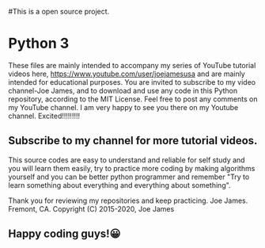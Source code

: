 #This is a open source project.
# Python 3
These files are mainly intended to accompany my series of YouTube tutorial videos here, 
https://www.youtube.com/user/joejamesusa
and are mainly intended for educational purposes.
You are invited to subscribe to my video channel-Joe James, and to download and use any code in 
this Python repository, according to the MIT License. 
Feel free to post any comments on my YouTube channel.
I am very happy to see you there on my Youtube channel. Excited!!!!!!!!!
## Subscribe to my channel for more tutorial videos. 

This source codes are easy to understand and reliable for self study and you will learn them easily, try to practice more coding by making algorithms yourself and you can be better python programmer and remember "Try to learn something about everything and everything about something".

Thank you for reviewing my repositories and keep practicing.
Joe James.
Fremont, CA.
Copyright (C) 2015-2020, Joe James

## Happy coding guys!😀
